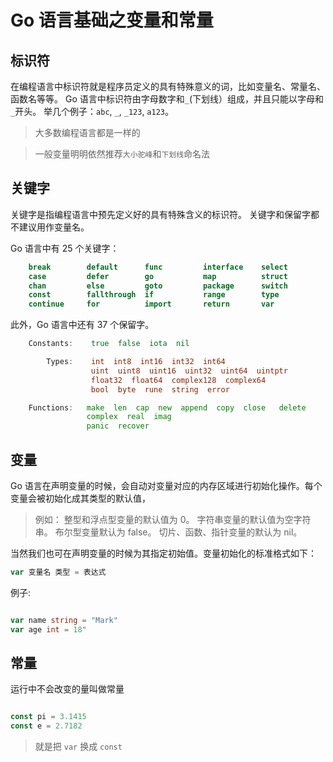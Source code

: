 # Go 语言基础之变量和常量

## 标识符

在编程语言中标识符就是程序员定义的具有特殊意义的词，比如变量名、常量名、函数名等等。 Go 语言中标识符由字母数字和`_`(下划线）组成，并且只能以字母和`_`开头。 举几个例子：`abc`, `_`, `_123`, `a123`。

> 大多数编程语言都是一样的

> 一般变量明明依然推荐`大小驼峰`和`下划线`命名法

## 关键字

关键字是指编程语言中预先定义好的具有特殊含义的标识符。 关键字和保留字都不建议用作变量名。

Go 语言中有 25 个关键字：

```go
    break        default      func         interface    select
    case         defer        go           map          struct
    chan         else         goto         package      switch
    const        fallthrough  if           range        type
    continue     for          import       return       var
```

此外，Go 语言中还有 37 个保留字。

```go
    Constants:    true  false  iota  nil

        Types:    int  int8  int16  int32  int64
                  uint  uint8  uint16  uint32  uint64  uintptr
                  float32  float64  complex128  complex64
                  bool  byte  rune  string  error

    Functions:   make  len  cap  new  append  copy  close   delete
                 complex  real  imag
                 panic  recover
```

## 变量

Go 语言在声明变量的时候，会自动对变量对应的内存区域进行初始化操作。每个变量会被初始化成其类型的默认值，

> 例如： 整型和浮点型变量的默认值为 0。 字符串变量的默认值为空字符串。 布尔型变量默认为 false。 切片、函数、指针变量的默认为 nil。

当然我们也可在声明变量的时候为其指定初始值。变量初始化的标准格式如下：

```go
var 变量名 类型 = 表达式
```

例子:

```go

var name string = "Mark"
var age int = 18"

```

## 常量

运行中不会改变的量叫做常量

```go

const pi = 3.1415
const e = 2.7182

```

> 就是把 `var` 换成 `const`
